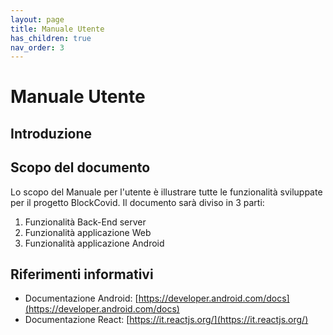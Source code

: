 ```yaml
---
layout: page
title: Manuale Utente
has_children: true
nav_order: 3
---
```


# Manuale Utente

## Introduzione
## Scopo del documento
Lo scopo del Manuale per l'utente è illustrare tutte le funzionalità sviluppate per il progetto BlockCovid. Il documento sarà diviso in 3 parti:
1. Funzionalità Back-End server
2. Funzionalità applicazione Web
3. Funzionalità applicazione Android

## Riferimenti informativi
* Documentazione Android: [https://developer.android.com/docs](https://developer.android.com/docs)
* Documentazione React: [https://it.reactjs.org/](https://it.reactjs.org/)

